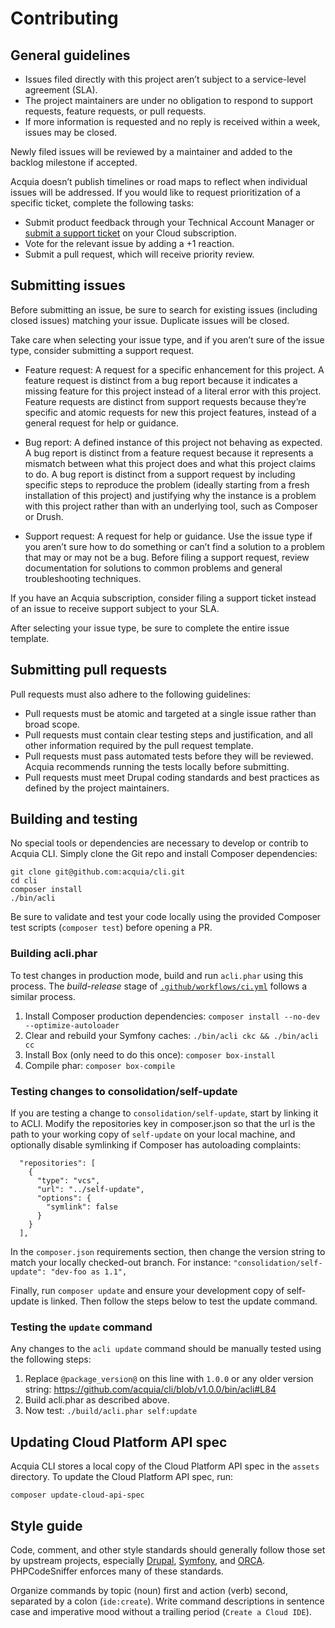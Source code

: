 # Contributing

## General guidelines

- Issues filed directly with this project aren’t subject to a service-level agreement (SLA).
- The project maintainers are under no obligation to respond to support requests, feature requests, or pull requests.
- If more information is requested and no reply is received within a week, issues may be closed.

Newly filed issues will be reviewed by a maintainer and added to the backlog milestone if accepted.

Acquia doesn’t publish timelines or road maps to reflect when individual issues will be addressed. If you would like to request prioritization of a specific ticket, complete the following tasks:

- Submit product feedback through your Technical Account Manager or [submit a support ticket](https://docs.acquia.com/support/#contact-acquia-support) on your Cloud subscription.
- Vote for the relevant issue by adding a +1 reaction.
- Submit a pull request, which will receive priority review.

## Submitting issues

Before submitting an issue, be sure to search for existing issues (including closed issues) matching your issue. Duplicate issues will be closed.

Take care when selecting your issue type, and if you aren’t sure of the issue type, consider submitting a support request.

- Feature request: A request for a specific enhancement for this project. A feature request is distinct from a bug report because it indicates a missing feature for this project instead of a literal error with this project. Feature requests are distinct from support requests because they’re specific and atomic requests for new this project features, instead of a general request for help or guidance.

- Bug report: A defined instance of this project not behaving as expected. A bug report is distinct from a feature request because it represents a mismatch between what this project does and what this project claims to do. A bug report is distinct from a support request by including specific steps to reproduce the problem (ideally starting from a fresh installation of this project) and justifying why the instance is a problem with this project rather than with an underlying tool, such as Composer or Drush.

- Support request: A request for help or guidance. Use the issue type if you aren’t sure how to do something or can’t find a solution to a problem that may or may not be a bug. Before filing a support request, review documentation for solutions to common problems and general troubleshooting techniques.

If you have an Acquia subscription, consider filing a support ticket instead of an issue to receive support subject to your SLA.

After selecting your issue type, be sure to complete the entire issue template.

## Submitting pull requests

Pull requests must also adhere to the following guidelines:

- Pull requests must be atomic and targeted at a single issue rather than broad scope.
- Pull requests must contain clear testing steps and justification, and all other information required by the pull request template.
- Pull requests must pass automated tests before they will be reviewed. Acquia recommends running the tests locally before submitting.
- Pull requests must meet Drupal coding standards and best practices as defined by the project maintainers.

## Building and testing

No special tools or dependencies are necessary to develop or contrib to Acquia CLI. Simply clone the Git repo and install Composer dependencies:
```
git clone git@github.com:acquia/cli.git
cd cli
composer install
./bin/acli
```

Be sure to validate and test your code locally using the provided Composer test scripts (`composer test`) before opening a PR.

### Building acli.phar

To test changes in production mode, build and run `acli.phar` using this process. The _build-release_ stage of [`.github/workflows/ci.yml`](.github/workflows/ci.yml) follows a similar process.

1. Install Composer production dependencies: `composer install --no-dev --optimize-autoloader`
1. Clear and rebuild your Symfony caches: `./bin/acli ckc && ./bin/acli cc`
1. Install Box (only need to do this once): `composer box-install`
1. Compile phar: `composer box-compile`

### Testing changes to consolidation/self-update

If you are testing a change to `consolidation/self-update`, start by linking it to ACLI. Modify the repositories key in composer.json so that the url is the path to your working copy of `self-update` on your local machine, and optionally disable symlinking if Composer has autoloading complaints:
```
  "repositories": [
    {
      "type": "vcs",
      "url": "../self-update",
      "options": {
        "symlink": false
      }
    }
  ],
```

In the `composer.json` requirements section, then change the version string to match your locally checked-out branch. For instance: `"consolidation/self-update": "dev-foo as 1.1",` 

Finally, run `composer update` and ensure your development copy of self-update is linked. Then follow the steps below to test the update command.

### Testing the `update` command

Any changes to the `acli update` command should be manually tested using the following steps:

1. Replace `@package_version@` on this line with `1.0.0` or any older version string: https://github.com/acquia/cli/blob/v1.0.0/bin/acli#L84
1. Build acli.phar as described above.
1. Now test: `./build/acli.phar self:update`

## Updating Cloud Platform API spec

Acquia CLI stores a local copy of the Cloud Platform API spec in the `assets` directory. To update the Cloud Platform API spec, run:

```
composer update-cloud-api-spec
```

## Style guide

Code, comment, and other style standards should generally follow those set by upstream projects, especially [Drupal](https://www.drupal.org/docs/develop/standards), [Symfony](https://symfony.com/doc/current/contributing/code/standards.html), and [ORCA](https://github.com/acquia/coding-standards-php). PHPCodeSniffer enforces many of these standards.

Organize commands by topic (noun) first and action (verb) second, separated by a colon (`ide:create`). Write command descriptions in sentence case and imperative mood without a trailing period (`Create a Cloud IDE`). 
